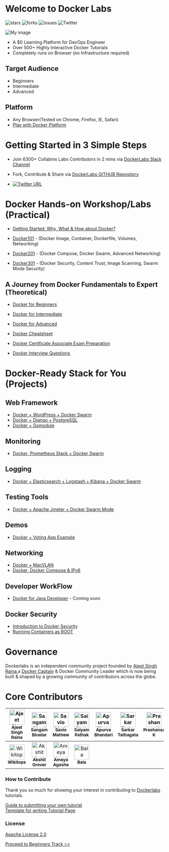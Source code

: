 # Welcome to Docker Labs  


![stars](https://img.shields.io/github/stars/collabnix/dockerlabs)
![forks](https://img.shields.io/github/forks/collabnix/dockerlabs)
![issues](https://img.shields.io/github/issues/collabnix/dockerlabs)
![Twitter](https://img.shields.io/twitter/follow/collabnix?style=social)


![My image](https://raw.githubusercontent.com/collabnix/dockerlabs/master/images/dockerlabs.jpeg)

- A $0 Learning Platform for DevOps Engineer
- Over 500+ Highly Interactive Docker Tutorials
- Completely runs on Browser (no Infrastructure required)


## Target Audience

- Beginners
- Intermediate
- Advanced

## Platform 

- Any Browser(Tested on Chrome, Firefox, IE, Safari)
- [Play with Docker Platform](https://labs.play-with-docker.com/) 


#  Getting Started in 3 Simple Steps

- Join 6300+ Collabnix Labs Contributors in 2 mins via [DockerLabs Slack Channel](https://launchpass.com/collabnix)

- Fork, Contribute & Share via [DockerLabs GITHUB Repository](https://github.com/collabnix/dockerlabs)

-  [![Twitter URL](https://img.shields.io/twitter/url/https/twitter.com/fold_left.svg?style=social&label=Follow%20%40collabnix)](https://twitter.com/collabnix)


# Docker Hands-on Workshop/Labs (Practical)

- [Getting Started: Why, What & How about Docker?](http://dockerlabs.collabnix.com/docker/Docker_VIT_Intro/Docker_VIT_Intro.html)

- [Docker101](./workshop/docker/README.md) - (Docker Image, Container, Dockerfile, Volumes, Networking)

- [Docker201](./intermediate/workshop/README.md) - (Docker Compose, Docker Swarm, Advanced Networking)

- [Docker301](./advanced/workshop/README.md) - (Docker Security, Content Trust, Image Scanning, Swarm Mode Security)

## A Journey from Docker Fundamentals to Expert (Theoretical)

- [Docker for Beginners](./beginners/README.md)

- [Docker for Intermediate](./intermediate/README.md)

- [Docker for Advanced](./advanced/README.md)

- [Docker Cheatsheet](./docker/cheatsheet/README.md)

- [Docker Certificate Associate Exam Preparation](./docker/dca.md)

- [Docker Interview Questions](./docker/docker-interview-questions.md)



# Docker-Ready Stack for You (Projects)


## Web Framework

- [Docker + WordPress + Docker Swarm](./solution/wordpress/README.md)
- [Docker + Django + PostgreSQL](./solution/django-postgres/readme.md)
- [Docker + Gomodule](./beginners/httpserver_go_module_and_docker.md)

## Monitoring

- [Docker, Prometheus Stack + Docker Swarm](./play-with-docker/docker-prometheus-swarm/README.md)

## Logging

- [Docker + Elasticsearch + Logstash + Kibana + Docker Swarm](./play-with-docker/ELK/README.md)


## Testing Tools

- [Docker + Apache Jmeter + Docker Swarm Mode](./play-with-docker/jmeter-docker/README.md)

## Demos

- [Docker + Voting App Example](./play-with-docker/example-voting-app/README.md)

## Networking

- [Docker + MacVLAN](./play-with-docker/macvlan/README.md)
- [Docker, Docker Compose & IPv6](./play-with-docker/ipv6/README.md)

## Developer WorkFlow

- [Docker for Java Developer]()  - Coming soon

## Docker Security

- [Introduction to Docker Security]((./advanced/workshop/README.md) )
- [Running Containers as ROOT](./security/Running-Containers-as-ROOT.md)


# Governance

Dockerlabs is an independent community project founded by [Ajeet Singh Raina](https://github.com/ajeetraina),a [Docker Captain](https://www.docker.com/captains/ajeet-singh-raina) & Docker Community Leader which is now being built & shaped by a growing community of contributors across the globe.

# Core Contributors

| [<img src="https://avatars1.githubusercontent.com/u/313480?s=400&v=4" width="48px;" alt="Ajeet Singh Raina"/><br /><sub><b> Ajeet Singh Raina</b></sub>](https://github.com/ajeetraina)<br /> | [<img src="https://avatars1.githubusercontent.com/u/21982562?s=460&v=4" width="48px;" alt="Sangam Biradar"/><br /><sub><b>Sangam Biradar</b></sub>](https://github.com/sangam14)<br /> | [<img src="https://avatars0.githubusercontent.com/u/7204666?s=400&v=4" width="48px;" alt="Savio Mathew"/><br /><sub><b>Savio Mathew</b></sub>](https://github.com/saviovettoor)<br /> | [<img src="https://avatars1.githubusercontent.com/u/8190114?s=400&v=4" width="48px;" alt="Saiyam Pathak"/><br /><sub><b>Saiyam Pathak</b></sub>](https://github.com/saiyam1814)<br /> | [<img src="https://avatars2.githubusercontent.com/u/38501348?s=400&v=4" width="48px;" alt="Apurva Bhandari"/><br /><sub><b>Apurva Bhandari</b></sub>](https://github.com/apurvabhandari)<br /> | [<img src="https://avatars2.githubusercontent.com/u/25828217?s=400&v=4" width="48px;" alt="Sarkar Tathagata"/><br /><sub><b>Sarkar Tathagata</b></sub>](https://github.com/amitatha82)<br /> | [<img src="https://avatars2.githubusercontent.com/u/33524591?s=400&v=4" width="48px;" alt="Prashansa K"/><br /><sub><b>Prashansa K</b></sub>](https://github.com/Prashansa-K)<br /> |
| :---: | :---: | :---: | :---: | :---: | :---: | :---: |
| [<img src="https://avatars1.githubusercontent.com/u/34628205?s=400&v=4" width="48px;" alt="Wikitops"/><br /><sub><b>Wikitops</b></sub>](https://github.com/wikitops)<br /> | [<img src="https://avatars0.githubusercontent.com/u/20920080?s=400&v=4" width="48px;" alt="Akshit Grover"/><br /><sub><b>Akshit Grover</b></sub>](https://github.com/akshitgrover)<br /> | [<img src="https://avatars3.githubusercontent.com/u/18344557?s=400&v=4" width="48px;" alt="Ameya Agashe"/><br /><sub><b>Ameya Agashe</b></sub>](https://github.com/ameyaagashe)<br /> | [<img src="https://avatars1.githubusercontent.com/u/39425180?s=400&v=4" width="48px;" alt="Bala"/><br /><sub><b>Bala</b></sub>](https://github.com/balasu)<br /> | 


### How to Contribute

Thank you so much for showing your interest in contributing to [Dockerlabs](https://github.com/collabnix/dockerlabs) tutorials.

[Guide to submitting your own tutorial](./CONTRIBUTING.md)<br>
[Template for writing Tutorial Page](./template/EXAMPLE.md)

### License

[Apache License 2.0](./LICENSE.md)

   [Proceed to Beginners Track >>](./beginners/README.md)
